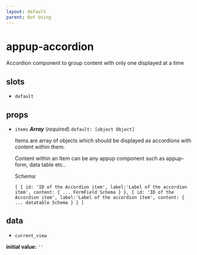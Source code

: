 ```yaml
---
layout: default
parent: Not Using
---
```


# appup-accordion 

Accordion component to group content with only one displayed at a time 

## slots 

- `default` 

## props 

- `items` ***Array*** (*required*) `default: [object Object]` 

  Items are array of objects which should be displayed as accordions with content within them.
  
  Content within an Item can be any appup component such as appup-form, data table etc..
  
  Schema:
  
  `
  [
  {
  id: 'ID of the Accordion item',
  label:'Label of the accordion item',
  content: {
  ... FormField Schema
  }
  },
  {
  id: 'ID of the Accordion item',
  label:'Label of the accordion item',
  content: {
  ... datatable Schema
  }
  }
  ]
  ` 

## data 

- `current_view` 

**initial value:** `''` 

